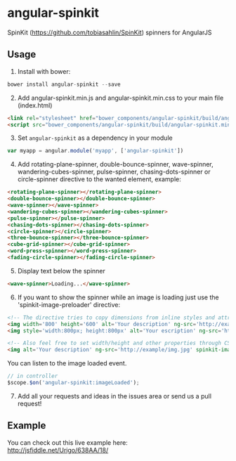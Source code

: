 angular-spinkit
===============

SpinKit (https://github.com/tobiasahlin/SpinKit) spinners for AngularJS


## Usage
1. Install with bower:
  ```javascript
  bower install angular-spinkit --save
  ```

2. Add angular-spinkit.min.js and angular-spinkit.min.css to your main file (index.html)
  ```html
  <link rel="stylesheet" href="bower_components/angular-spinkit/build/angular-spinkit.min.css">
  <script src="bower_components/angular-spinkit/build/angular-spinkit.min.js"></script>
  ```

3. Set `angular-spinkit` as a dependency in your module
  ```javascript
  var myapp = angular.module('myapp', ['angular-spinkit'])
  ```

4. Add rotating-plane-spinner, double-bounce-spinner, wave-spinner, wandering-cubes-spinner, pulse-spinner, chasing-dots-spinner or circle-spinner directive to the wanted element, example:
  ```html
<rotating-plane-spinner></rotating-plane-spinner>
<double-bounce-spinner></double-bounce-spinner>
<wave-spinner></wave-spinner>
<wandering-cubes-spinner></wandering-cubes-spinner>
<pulse-spinner></pulse-spinner>
<chasing-dots-spinner></chasing-dots-spinner>
<circle-spinner></circle-spinner>
<three-bounce-spinner></three-bounce-spinner>
<cube-grid-spinner></cube-grid-spinner>
<word-press-spinner></word-press-spinner>
<fading-circle-spinner></fading-circle-spinner>
  ```

5. Display text below the spinner
  ```html
<wave-spinner>Loading...</wave-spinner>   
  ```

6. If you want to show the spinner while an image is loading just use the 'spinkit-image-preloader' directive:
  ```html
  <!-- The directive tries to copy dimensions from inline styles and attributes to the spinner placeholder -->
  <img width='800' height='600' alt='Your description' ng-src='http://example/img.jpg' spinkit-image-preloader='rotating-plane-spinner' />
  <img style='width:800px; height:800px' alt='Your escription' ng-src='http://example/img.jpg' spinkit-image-preloader='rotating-plane-spinner' />

  <!-- Also feel free to set width/height and other properties through CSS just configure your own css-class using the 'spinkit-image-preloader-class' attribute (or use css-class by default "spinner-wrapper") -->
  <img alt='Your description' ng-src='http://example/img.jpg' spinkit-image-preloader='cube-grid-spinner' spinkit-image-preloader-class='rotating-plane-spinner' />
  ```
  You can listen to the image loaded event.
   ```javascript
  // in controller
  $scope.$on('angular-spinkit:imageLoaded');
  ```

7. Add all your requests and ideas in the issues area or send us a pull request!

## Example
You can check out this live example here: http://jsfiddle.net/Urigo/638AA/18/
